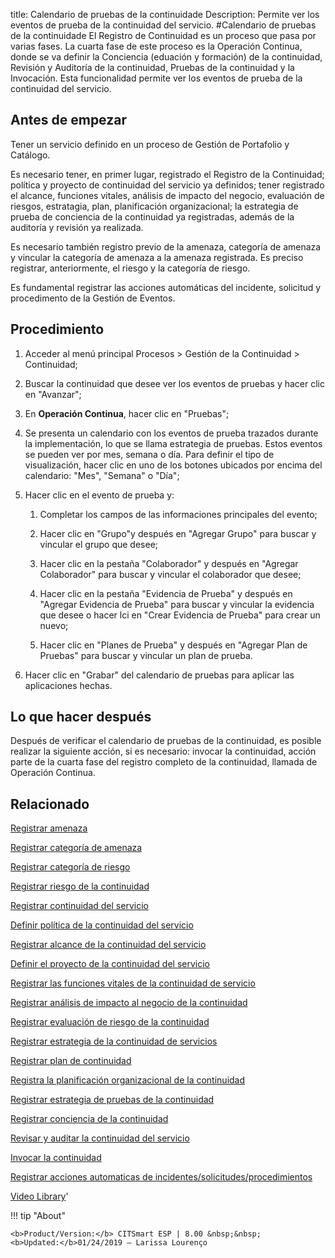 title: Calendario de pruebas de la continuidade
Description: Permite ver los eventos de prueba de la continuidad del servicio. 
#Calendario de pruebas de la continuidade
El Registro de Continuidad es un proceso que pasa por varias fases. La cuarta fase de este proceso es la Operación Continua, donde se va definir la Conciencia (eduación y formación) de la continuidad, Revisión y Auditoría de la continuidad, Pruebas de la continuidad y la Invocación. Esta funcionalidad permite ver los eventos de prueba de la continuidad del servicio.

Antes de empezar
----------------

Tener un servicio definido en un proceso de Gestión de Portafolio y Catálogo.

Es necesario tener, en primer lugar, registrado el Registro de la Continuidad;
política y proyecto de continuidad del servicio ya definidos; tener registrado
el alcance, funciones vitales, análisis de impacto del negocio, evaluación de
riesgos, estratagia, plan, planificación organizacional; la estrategia de prueba
de conciencia de la continuidad ya registradas, además de la auditoría y
revisión ya realizada. 

Es necesario también registro previo de la amenaza, categoría de amenaza y
vincular la categoría de amenaza a la amenaza registrada. Es preciso registrar,
anteriormente, el riesgo y la categoría de riesgo.

Es fundamental registrar las acciones automáticas del incidente, solicitud y
procedimento de la Gestión de Eventos.

Procedimiento
-------------

1.  Acceder al menú principal Procesos \> Gestión de la Continuidad \>
    Continuidad;

2.  Buscar la continuidad que desee ver los eventos de pruebas y hacer clic en
    "Avanzar";

3.  En **Operación Continua**, hacer clic en "Pruebas";

4.  Se presenta un calendario con los eventos de prueba trazados durante la
    implementación, lo que se llama estrategia de pruebas. Estos eventos se
    pueden ver por mes, semana o día. Para definir el tipo de visualización,
    hacer clic en uno de los botones ubicados por encima del calendario: "Mes",
    "Semana" o "Día";

5.  Hacer clic en el evento de prueba y:

    1.  Completar los campos de las informaciones principales del evento;

    2.  Hacer clic en "Grupo"y después en "Agregar Grupo" para buscar y vincular
        el grupo que desee;

    3.  Hacer clic en la pestaña "Colaborador" y después en "Agregar
        Colaborador" para buscar y vincular el colaborador que desee;

    4.  Hacer clic en la pestaña "Evidencia de Prueba" y después en "Agregar
        Evidencia de Prueba" para buscar y vincular la evidencia que desee o
        hacer lci en "Crear Evidencia de Prueba" para crear un nuevo;

    5.  Hacer clic en "Planes de Prueba" y después en "Agregar Plan de Pruebas"
        para buscar y vincular un plan de prueba.

6.  Hacer clic en "Grabar" del calendario de pruebas para aplicar las
    aplicaciones hechas.

Lo que hacer después
--------------------

Después de verificar el calendario de pruebas de la continuidad, es posible
realizar la siguiente acción, si es necesario: invocar la continuidad, acción
parte de la cuarta fase del registro completo de la continuidad, llamada de
Operación Continua.

Relacionado
----------------

[Registrar amenaza](/es-es/citsmart-esp-8/processes/continuity/use/register-threat.html)

[Registrar categoría de amenaza](/es-es/citsmart-esp-8/processes/continuity/use/threat-category.html)

[Registrar categoría de riesgo](/es-es/citsmart-esp-8/processes/continuity/use/risk-category.html)

[Registrar riesgo de la continuidad](/es-es/citsmart-esp-8/processes/continuity/use/register-continuity-risk.html)

[Registrar continuidad del servicio](/es-es/citsmart-esp-8/processes/continuity/use/register-service-continuity.html)

[Definir política de la continuidad del servicio](/es-es/citsmart-esp-8/processes/continuity/use/continuity-policy.html)

[Registrar alcance de la continuidad del servicio](/es-es/citsmart-esp-8/processes/continuity/use/service-continuity-scope.html)

[Definir el proyecto de la continuidad del servicio](/es-es/citsmart-esp-8/processes/continuity/use/service-continuity-project.html)

[Registrar las funciones vitales de la continuidad de servicio](/es-es/citsmart-esp-8/processes/continuity/use/continuity-vital-functions.html)

[Registrar análisis de impacto al negocio de la continuidad](/es-es/citsmart-esp-8/processes/continuity/use/impact-analysis-continuity-business.html)

[Registrar evaluación de riesgo de la continuidad](/es-es/citsmart-esp-8/processes/continuity/use/continuity-risk-evaluation.html)

[Registrar estrategia de la continuidad de servicios](/es-es/citsmart-esp-8/processes/continuity/use/service-continuity-strategy.html)

[Registrar plan de continuidad](/es-es/citsmart-esp-8/processes/continuity/use/continuity-plan.html)

[Registra la planificación organizacional de la continuidad](/es-es/citsmart-esp-8/processes/continuity/use/continuity-organizational-planning.html)

[Registrar estrategia de pruebas de la continuidad](/es-es/citsmart-esp-8/processes/continuity/use/continuity-test-registration.html)

[Registrar conciencia de la continuidad](/es-es/citsmart-esp-8/processes/continuity/use/continuity-awareness.html)

[Revisar y auditar la continuidad del servicio](/es-es/citsmart-esp-8/processes/continuity/use/review-and-audit-continuity.html)

[Invocar la continuidad](/es-es/citsmart-esp-8/processes/continuity/use/invoke-continuity.html)

[Registrar acciones automaticas de incidentes/solicitudes/procedimientos](/es-es/citsmart-esp-8/additional-features/automation-of-operation/configuration/register-automatic-actions-incident-request-procedure.html)

<i class='fa fa-youtube-play  fa-2x' style='color:#97ce17;vertical-align: middle;'> </i> [Video Library](https://www.youtube.com/playlist?list=PLB5qK2uzf2RMHcgQuDIzcuLqoHXYfihz1)'

!!! tip "About"

    <b>Product/Version:</b> CITSmart ESP | 8.00 &nbsp;&nbsp;
    <b>Updated:</b>01/24/2019 – Larissa Lourenço
